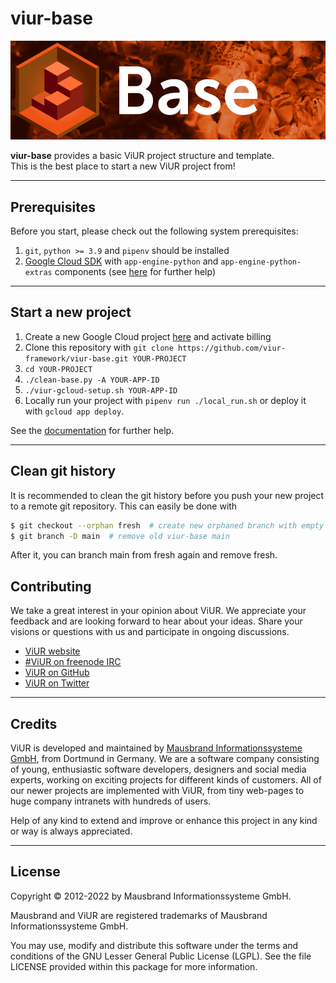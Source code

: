 # viur-base
![Base Logo](assets/img/base-logo.webp)

**viur-base** provides a basic ViUR project structure and template.<br>
This is the best place to start a new ViUR project from!

---

## Prerequisites

Before you start, please check out the following system prerequisites:

1. `git`, `python >= 3.9` and `pipenv` should be installed
2. [Google Cloud SDK](https://cloud.google.com/sdk/docs/install) with `app-engine-python` and `app-engine-python-extras` components (see [here](https://docs.viur.dev/latest/start.html#prerequisites) for further help)

---

## Start a new project

1. Create a new Google Cloud project [here](https://console.cloud.google.com/projectcreate) and activate billing
2. Clone this repository with `git clone https://github.com/viur-framework/viur-base.git YOUR-PROJECT`
3. `cd YOUR-PROJECT`
4. `./clean-base.py -A YOUR-APP-ID`
5. `./viur-gcloud-setup.sh YOUR-APP-ID`
6. Locally run your project with `pipenv run ./local_run.sh` or deploy it with `gcloud app deploy`.

See the [documentation](https://docs.viur.dev/latest/start.html#first-startup) for further help.

---

## Clean git history

It is recommended to clean the git history before you push your new project to a remote git repository. This can easily be done with

```bash
$ git checkout --orphan fresh  # create new orphaned branch with empty history
$ git branch -D main  # remove old viur-base main
```

After it, you can branch main from fresh again and remove fresh.

## Contributing

We take a great interest in your opinion about ViUR. We appreciate your feedback and are looking forward to hear about your ideas. Share your visions or questions with us and participate in ongoing discussions.

- [ViUR website](https://www.viur.dev)
- [#ViUR on freenode IRC](https://webchat.freenode.net/?channels=viur)
- [ViUR on GitHub](https://github.com/viur-framework)
- [ViUR on Twitter](https://twitter.com/weloveViUR)

---

## Credits

ViUR is developed and maintained by [Mausbrand Informationssysteme GmbH](https://www.mausbrand.de/en), from Dortmund in Germany. We are a software company consisting of young, enthusiastic software developers, designers and social media experts, working on exciting projects for different kinds of customers. All of our newer projects are implemented with ViUR, from tiny web-pages to huge company intranets with hundreds of users.

Help of any kind to extend and improve or enhance this project in any kind or way is always appreciated.

---

## License

Copyright © 2012-2022 by Mausbrand Informationssysteme GmbH.

Mausbrand and ViUR are registered trademarks of Mausbrand Informationssysteme GmbH.

You may use, modify and distribute this software under the terms and conditions of the GNU Lesser General Public License (LGPL).
See the file LICENSE provided within this package for more information.
